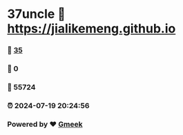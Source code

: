 # 37uncle :link: https://jialikemeng.github.io 
### :page_facing_up: [35](https://jialikemeng.github.io/tag.html) 
### :speech_balloon: 0 
### :hibiscus: 55724 
### :alarm_clock: 2024-07-19 20:24:56 
### Powered by :heart: [Gmeek](https://github.com/Meekdai/Gmeek)
